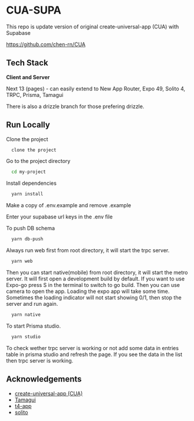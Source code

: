 
# CUA-SUPA

This repo is update version of original create-universal-app (CUA) with Supabase


https://github.com/chen-rn/CUA
## Tech Stack

**Client and Server** 

Next 13 (pages) - can easily extend to New App Router,
Expo 49,
Solito 4,
TRPC,
Prisma,
Tamagui

There is also a drizzle branch for those prefering drizzle.


## Run Locally

Clone the project

```bash
  clone the project
```

Go to the project directory

```bash
  cd my-project
```

Install dependencies

```bash
  yarn install
```

Make a copy of .env.example and remove .example

Enter your supabase url keys in the .env file

To push DB schema

```bash
  yarn db-push
```

Always run web first from root directory, it will start the trpc server.

```bash
  yarn web
```

Then you can start native(mobile) from root directory, it will start the metro server. It will first open a development build by default. If you want to use Expo-go press S in the terminal to switch to go build. Then you can use camera to open the app. Loading the expo app will take some time. Sometimes the loading indicator will not start showing 0/1, then stop the server and run again.

```bash
  yarn native
```

To start Prisma studio.

```bash
  yarn studio
```

To check wether trpc server is working or not add some data in entries table in prisma studio and refresh the page. If you see the data in the list then trpc server is working.


## Acknowledgements

 - [create-universal-app (CUA)](https://github.com/chen-rn/CUA)
 - [Tamagui](https://github.com/tamagui/tamagui)
 - [t4-app](https://github.com/timothymiller/t4-app)
 - [solito](https://github.com/nandorojo/solito)
